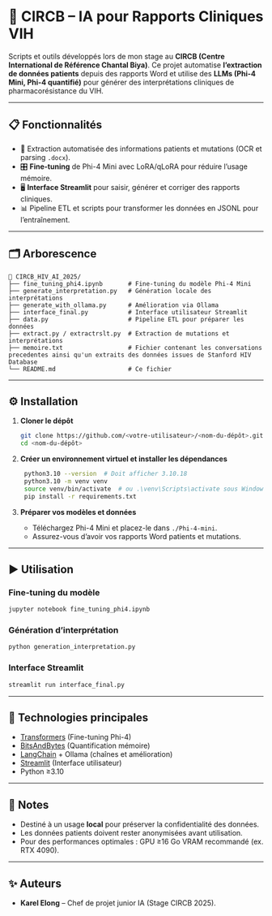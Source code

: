 # 🧠 CIRCB – IA pour Rapports Cliniques VIH

Scripts et outils développés lors de mon stage au **CIRCB (Centre International de Référence Chantal Biya)**.
Ce projet automatise **l’extraction de données patients** depuis des rapports Word et utilise des **LLMs (Phi-4 Mini, Phi-4 quantifié)** pour générer des interprétations cliniques de pharmacorésistance du VIH.

---

## 📋 **Fonctionnalités**

* 📑 Extraction automatisée des informations patients et mutations (OCR et parsing `.docx`).
* 🎛️ **Fine-tuning** de Phi-4 Mini avec LoRA/qLoRA pour réduire l’usage mémoire.
* 🖥️ **Interface Streamlit** pour saisir, générer et corriger des rapports cliniques.
* 📊 Pipeline ETL et scripts pour transformer les données en JSONL pour l’entraînement.

---

## 🗂 **Arborescence**

```
📁 CIRCB_HIV_AI_2025/
├── fine_tuning_phi4.ipynb       # Fine-tuning du modèle Phi-4 Mini
├── generate_interpretation.py   # Génération locale des interprétations
├── generate_with_ollama.py      # Amélioration via Ollama
├── interface_final.py           # Interface utilisateur Streamlit
├── data.py                      # Pipeline ETL pour préparer les données
├── extract.py / extractrslt.py  # Extraction de mutations et interprétations
├── memoire.txt                  # Fichier contenant les conversations precedentes ainsi qu'un extraits des données issues de Stanford HIV Database
└── README.md                    # Ce fichier
```

---

## ⚙️ **Installation**

1. **Cloner le dépôt**

   ```bash
   git clone https://github.com/<votre-utilisateur>/<nom-du-dépôt>.git
   cd <nom-du-dépôt>
   ```

2. **Créer un environnement virtuel et installer les dépendances**

   ```bash
    python3.10 --version  # Doit afficher 3.10.18
    python3.10 -m venv venv
    source venv/bin/activate  # ou .\venv\Scripts\activate sous Windows
    pip install -r requirements.txt

   ```

3. **Préparer vos modèles et données**

   * Téléchargez Phi-4 Mini et placez-le dans `./Phi-4-mini`.
   * Assurez-vous d’avoir vos rapports Word patients et mutations.

---

## ▶️ **Utilisation**

### Fine-tuning du modèle

```bash
jupyter notebook fine_tuning_phi4.ipynb
```

### Génération d’interprétation

```bash
python generation_interpretation.py
```

### Interface Streamlit

```bash
streamlit run interface_final.py
```

---

## 🧰 **Technologies principales**

* [Transformers](https://huggingface.co/transformers/) (Fine-tuning Phi-4)
* [BitsAndBytes](https://github.com/TimDettmers/bitsandbytes) (Quantification mémoire)
* [LangChain](https://www.langchain.com/) + Ollama (chaînes et amélioration)
* [Streamlit](https://streamlit.io/) (Interface utilisateur)
* Python ≥3.10

---

## 📌 **Notes**

* Destiné à un usage **local** pour préserver la confidentialité des données.
* Les données patients doivent rester anonymisées avant utilisation.
* Pour des performances optimales : GPU ≥16 Go VRAM recommandé (ex. RTX 4090).

---

## ✨ **Auteurs**

* **Karel Elong** – Chef de projet junior IA (Stage CIRCB 2025).
